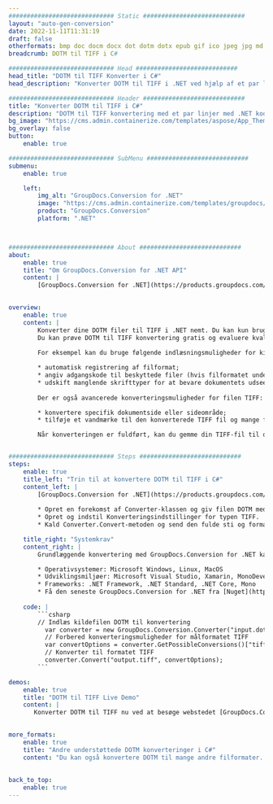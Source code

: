 ```yaml
---
############################# Static ############################
layout: "auto-gen-conversion"
date: 2022-11-11T11:31:19
draft: false
otherformats: bmp doc docm docx dot dotm dotx epub gif ico jpeg jpg md odt ott pdf png psd rtf tex tif tiff txt xps
breadcrumb: DOTM til TIFF i C#

############################# Head ############################
head_title: "DOTM til TIFF Konverter i C#"
head_description: "Konverter DOTM til TIFF i .NET ved hjælp af et par linjer kode. Brug GroupDocs Document Conversion API til at konvertere over 160 filformater."

############################# Header ############################
title: "Konverter DOTM til TIFF i C#"
description: "DOTM til TIFF konvertering med et par linjer med .NET kode"
bg_image: "https://cms.admin.containerize.com/templates/aspose/App_Themes/V3/images/bg/header1.png"
bg_overlay: false
button:
    enable: true

############################# SubMenu ############################
submenu:
    enable: true

    left:
        img_alt: "GroupDocs.Conversion for .NET"
        image: "https://cms.admin.containerize.com/templates/groupdocs/images/product-logos/90x90-noborder/groupdocs-conversion-net.png"
        product: "GroupDocs.Conversion"
        platform: ".NET"



############################# About ############################
about:
    enable: true
    title: "Om GroupDocs.Conversion for .NET API"
    content: |
        [GroupDocs.Conversion for .NET](https://products.groupdocs.com/conversion/net/) kan bruges til at konvertere Microsoft Word, Excel, PowerPoint, PDF, Visio og andre formater. GroupDocs.Conversion er en selvstændig API, der er velegnet til back-end og interne systemer, hvor høj ydeevne er påkrævet. Det afhænger ikke af nogen software som Microsoft eller Open Office.
    

overview:
    enable: true
    content: |
        Konverter dine DOTM filer til TIFF i .NET nemt. Du kan kun bruge et par C# kodelinjer i enhver platform efter eget valg, såsom - Windows, Linux, macOS.
        Du kan prøve DOTM til TIFF konvertering gratis og evaluere kvaliteten af ​​konverteringsresultaterne. Sammen med simple filkonverteringsscenarier kan du prøve mere avancerede muligheder for at indlæse kilden DOTM fil og for at gemme output TIFF resultat. 
        
        For eksempel kan du bruge følgende indlæsningsmuligheder for kilden DOTM:

        * automatisk registrering af filformat;
        * angiv adgangskode til beskyttede filer (hvis filformatet understøtter det);
        * udskift manglende skrifttyper for at bevare dokumentets udseende.
        
        Der er også avancerede konverteringsmuligheder for filen TIFF:

        * konvertere specifik dokumentside eller sideområde;
        * tilføje et vandmærke til den konverterede TIFF fil og mange flere.

        Når konverteringen er fuldført, kan du gemme din TIFF-fil til den lokale filsti eller ethvert tredjepartslager som FTP, Amazon S3, Google Drive, Dropbox osv. Bemærk venligst - for at konvertere DOTM til {{ TO}} er der ikke behov for yderligere software installeret - som MS Office, Open Office, Adobe Acrobat Reader osv.


############################# Steps ############################
steps:
    enable: true
    title_left: "Trin til at konvertere DOTM til TIFF i C#"
    content_left: |
        [GroupDocs.Conversion for .NET](https://products.groupdocs.com/conversion/net/) gør det nemt for udviklere at konvertere en DOTM fil til TIFF med et par linjer kode.
        
        * Opret en forekomst af Converter-klassen og giv filen DOTM med den fulde sti
        * Opret og indstil Konverteringsindstillinger for typen TIFF.
        * Kald Converter.Convert-metoden og send den fulde sti og format (TIFF) som en parameter

    title_right: "Systemkrav"
    content_right: |
        Grundlæggende konvertering med GroupDocs.Conversion for .NET kan udføres med nogle få enkle trin. Vores API'er understøttes på alle større platforme og operativsystemer. Før du udfører koden nedenfor, skal du sørge for, at du har følgende forudsætninger installeret på dit system.

        * Operativsystemer: Microsoft Windows, Linux, MacOS
        * Udviklingsmiljøer: Microsoft Visual Studio, Xamarin, MonoDevelop
        * Frameworks: .NET Framework, .NET Standard, .NET Core, Mono
        * Få den seneste GroupDocs.Conversion for .NET fra [Nuget](https://www.nuget.org/packages/groupdocs.conversion)
         
    code: |
        ```csharp    
        // Indlæs kildefilen DOTM til konvertering
          var converter = new GroupDocs.Conversion.Converter("input.dotm");
          // Forbered konverteringsmuligheder for målformatet TIFF
          var convertOptions = converter.GetPossibleConversions()["tiff"].ConvertOptions;
          // Konverter til formatet TIFF
          converter.Convert("output.tiff", convertOptions);
        ```

demos:
    enable: true
    title: "DOTM til TIFF Live Demo"
    content: |
       Konverter DOTM til TIFF nu ved at besøge webstedet [GroupDocs.Conversion App](https://products.groupdocs.app/conversion/family). Online demo har følgende fordele
          

more_formats:
    enable: true
    title: "Andre understøttede DOTM konverteringer i C#"
    content: "Du kan også konvertere DOTM til mange andre filformater. Se venligst listen nedenfor."
       
       
back_to_top:
    enable: true
---
```

